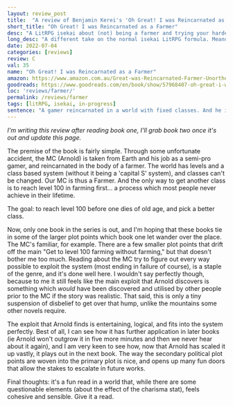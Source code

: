```yaml
---
layout: review_post
title:  "A review of Benjamin Kerei's 'Oh Great! I was Reincarnated as a Farmer'"
short_title: "Oh Great! I was Reincarnated as a Farmer"
desc: "A LitRPG isekai about (not) being a farmer and trying your hardest to game the system instead."
long_desc: "A different take on the normal isekai LitRPG formula. Meanders a bit, but is a fun read!"
date: 2022-07-04
categories: [reviews]
review: C
val: 35
name: "Oh Great! I was Reincarnated as a Farmer"
amazon: https://www.amazon.com.au/Great-was-Reincarnated-Farmer-Unorthodox-ebook/dp/B094CSB51K
goodreads: https://www.goodreads.com/en/book/show/57968407-oh-great-i-was-reincarnated-as-a-farmer
loc: 'reviews/farmer/'
permalink: /reviews/farmer
tags: [litRPG, isekai, in-progress]
sentence: "A gamer reincarnated in a world with fixed classes. And he is a farmer."
---
```


*I'm writing this review after reading book one, I'll grab book two once it's out and update this page.*

The premise of the book is fairly simple. Through some unfortunate accident, the MC (Arnold) is taken from Earth and his job as a semi-pro gamer, and reincarnated in the body of a farmer. The world has levels and a class based system (without it being a 'capital S' system), and classes can't be changed. Our MC is thus a Farmer. And the only way to get another class is to reach level 100 in farming first... a process which most people never achieve in their lifetime.

The goal: to reach level 100 before one dies of old age, and pick a better class.

Now, only one book in the series is out, and I'm hoping that these books tie in some of the larger plot points which book one let wander over the place. The MC's familiar, for example. There are a few smaller plot points that drift off the main "Get to level 100 farming without farming," but that doesn't bother me too much. Reading about the MC try to figure out every way possible to exploit the system (most ending in failure of course), is a staple of the genre, and it's done well here. I wouldn't say perfectly though, because to me it still feels like the main exploit that Arnold discovers is something which *would* have been discovered and utilised by other people prior to the MC if the story was realistic. That said, this is only a tiny suspension of disbelief to get over that hump, unlike the mountains some other novels require.

The exploit that Arnold finds is entertaining, logical, and fits into the system perfectly. Best of all, I can see how it has further application in later books (ie Arnold won't outgrow it in five more minutes and then we never hear about it again), and I am very keen to see how, now that Arnold has scaled it up vastly, it plays out in the next book. The way the secondary political plot points are woven into the primary plot is nice, and opens up many fun doors that allow the stakes to escalate in future works.

Final thoughts: it's a fun read in a world that, while there are some questionable elements (about the effect of the charisma stat), feels cohesive and sensible. Give it a read.